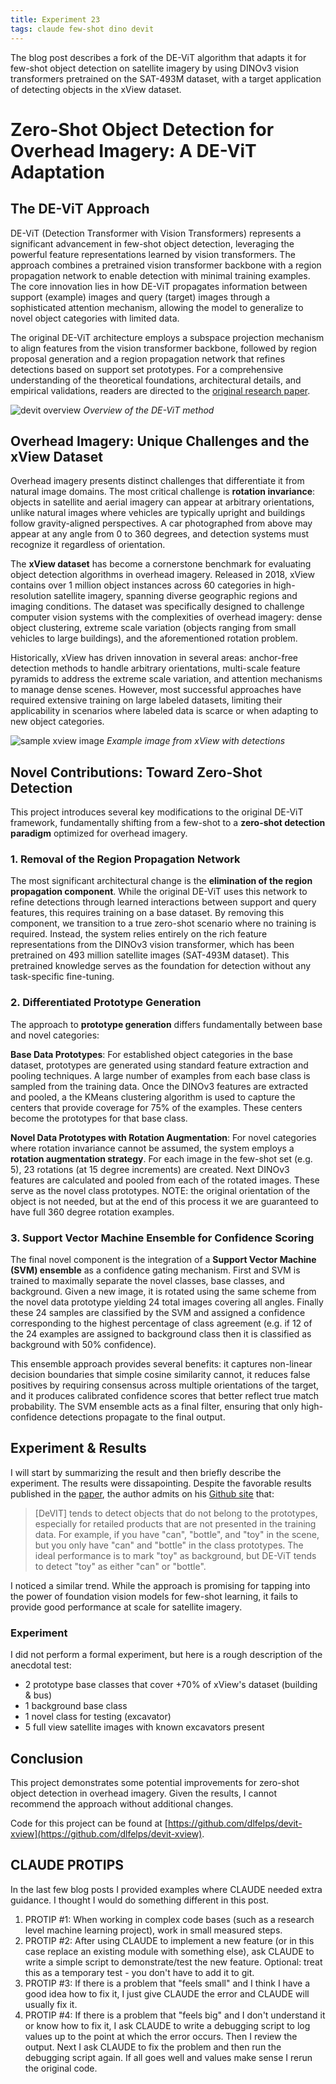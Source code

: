 ```yaml
---
title: Experiment 23
tags: claude few-shot dino devit
---
```


The blog post describes a fork of the DE-ViT algorithm that adapts it for few-shot object detection on satellite imagery by using DINOv3 vision transformers pretrained on the SAT-493M dataset, with a target application of detecting objects in the xView dataset.


# Zero-Shot Object Detection for Overhead Imagery: A DE-ViT Adaptation

## The DE-ViT Approach

DE-ViT (Detection Transformer with Vision Transformers) represents a significant advancement in few-shot object detection, leveraging the powerful feature representations learned by vision transformers. The approach combines a pretrained vision transformer backbone with a region propagation network to enable detection with minimal training examples. The core innovation lies in how DE-ViT propagates information between support (example) images and query (target) images through a sophisticated attention mechanism, allowing the model to generalize to novel object categories with limited data.

The original DE-ViT architecture employs a subspace projection mechanism to align features from the vision transformer backbone, followed by region proposal generation and a region propagation network that refines detections based on support set prototypes. For a comprehensive understanding of the theoretical foundations, architectural details, and empirical validations, readers are directed to the [original research paper](https://arxiv.org/abs/2309.12969).

![devit overview](/assets/images/main-rpropnet.jpg)
*Overview of the DE-ViT method*

## Overhead Imagery: Unique Challenges and the xView Dataset

Overhead imagery presents distinct challenges that differentiate it from natural image domains. The most critical challenge is **rotation invariance**: objects in satellite and aerial imagery can appear at arbitrary orientations, unlike natural images where vehicles are typically upright and buildings follow gravity-aligned perspectives. A car photographed from above may appear at any angle from 0 to 360 degrees, and detection systems must recognize it regardless of orientation.

The **xView dataset** has become a cornerstone benchmark for evaluating object detection algorithms in overhead imagery. Released in 2018, xView contains over 1 million object instances across 60 categories in high-resolution satellite imagery, spanning diverse geographic regions and imaging conditions. The dataset was specifically designed to challenge computer vision systems with the complexities of overhead imagery: dense object clustering, extreme scale variation (objects ranging from small vehicles to large buildings), and the aforementioned rotation problem.

Historically, xView has driven innovation in several areas: anchor-free detection methods to handle arbitrary orientations, multi-scale feature pyramids to address the extreme scale variation, and attention mechanisms to manage dense scenes. However, most successful approaches have required extensive training on large labeled datasets, limiting their applicability in scenarios where labeled data is scarce or when adapting to new object categories.

![sample xview image](/assets/images/dataset-cover.jpeg)
*Example image from xView with detections*

## Novel Contributions: Toward Zero-Shot Detection

This project introduces several key modifications to the original DE-ViT framework, fundamentally shifting from a few-shot to a **zero-shot detection paradigm** optimized for overhead imagery.

### 1. Removal of the Region Propagation Network

The most significant architectural change is the **elimination of the region propagation component**. While the original DE-ViT uses this network to refine detections through learned interactions between support and query features, this requires training on a base dataset. By removing this component, we transition to a true zero-shot scenario where no training is required. Instead, the system relies entirely on the rich feature representations from the DINOv3 vision transformer, which has been pretrained on 493 million satellite images (SAT-493M dataset). This pretrained knowledge serves as the foundation for detection without any task-specific fine-tuning.

### 2. Differentiated Prototype Generation

The approach to **prototype generation** differs fundamentally between base and novel categories:

**Base Data Prototypes**: For established object categories in the base dataset, prototypes are generated using standard feature extraction and pooling techniques. A large number of examples from each base class is sampled from the training data. Once the DINOv3 features are extracted and pooled, a the KMeans clustering algorithm is used to capture the centers that provide coverage for 75% of the examples. These centers become the prototypes for that base class. 

**Novel Data Prototypes with Rotation Augmentation**: For novel categories where rotation invariance cannot be assumed, the system employs a **rotation augmentation strategy**. For each image in the few-shot set (e.g. 5), 23 rotations (at 15 degree increments) are created. Next DINOv3 features are calculated and pooled from each of the rotated images. These serve as the novel class prototypes. NOTE: the original orientation of the object is not needed, but at the end of this process it we are guaranteed to have full 360 degree rotation examples. 

### 3. Support Vector Machine Ensemble for Confidence Scoring

The final novel component is the integration of a **Support Vector Machine (SVM) ensemble** as a confidence gating mechanism. First and SVM is trained to maximally separate the novel classes, base classes, and background. Given a new image, it is rotated using the same scheme from the novel data prototype yielding 24 total images covering all angles. Finally these 24 samples are classified by the SVM and assigned a confidence corresponding to the highest percentage of class agreement (e.g. if 12 of the 24 examples are assigned to background class then it is classified as background with 50% confidence). 

This ensemble approach provides several benefits: it captures non-linear decision boundaries that simple cosine similarity cannot, it reduces false positives by requiring consensus across multiple orientations of the target, and it produces calibrated confidence scores that better reflect true match probability. The SVM ensemble acts as a final filter, ensuring that only high-confidence detections propagate to the final output.

## Experiment & Results

I will start by summarizing the result and then briefly describe the experiment. The results were dissapointing. Despite the favorable results published in the [paper](https://arxiv.org/abs/2309.12969), the author admits on his [Github site](https://github.com/mlzxy/devit/tree/main) that:

> [DeVIT] tends to detect objects that do not belong to the prototypes, especially for retailed products that are not presented in the training data. For example, if you have "can", "bottle", and "toy" in the scene, but you only have "can" and "bottle" in the class prototypes. The ideal performance is to mark "toy" as background, but DE-ViT tends to detect "toy" as either "can" or "bottle".

I noticed a similar trend. While the approach is promising for tapping into the power of foundation vision models for few-shot learning, it fails to provide good performance at scale for satellite imagery. 

### Experiment

I did not perform a formal experiment, but here is a rough description of the anecdotal test:
- 2 prototype base classes that cover +70% of xView's dataset (building & bus)
- 1 background base class
- 1 novel class for testing (excavator)
- 5 full view satellite images with known excavators present


## Conclusion

This project demonstrates some potential improvements for zero-shot object detection in overhead imagery. Given the results, I cannot recommend the approach without additional changes. 

Code for this project can be found at [https://github.com/dlfelps/devit-xview](https://github.com/dlfelps/devit-xview).

## CLAUDE PROTIPS

In the last few blog posts I provided examples where CLAUDE needed extra guidance. I thought I would do something different in this post. 

1. PROTIP #1: When working in complex code bases (such as a research level machine learning project), work in small measured steps. 
2. PROTIP #2: After using CLAUDE to implement a new feature (or in this case replace an existing module with something else), ask CLAUDE to write a simple script to demonstrate/test the new feature. Optional: treat this as a temporary test - you don't have to add it to git.
3. PROTIP #3: If there is a problem that "feels small" and I think I have a good idea how to fix it, I just give CLAUDE the error and CLAUDE will usually fix it.
4. PROTIP #4: If there is a problem that "feels big" and I don't understand it or know how to fix it, I ask CLAUDE to write a debugging script to log values up to the point at which the error occurs. Then I review the output. Next I ask CLAUDE to fix the problem and then run the debugging script again. If all goes well and values make sense I rerun the original code.



